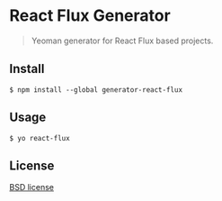 # React Flux Generator

> Yeoman generator for React Flux based projects.


## Install

```
$ npm install --global generator-react-flux
```


## Usage

```
$ yo react-flux
```

## License

[BSD license](http://opensource.org/licenses/bsd-license.php)
